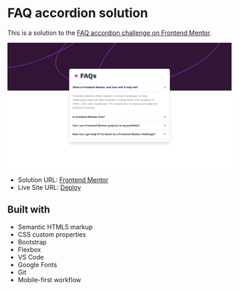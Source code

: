 <h1>FAQ accordion solution</h1>


This is a solution to the [FAQ accordion challenge on Frontend Mentor](https://www.frontendmentor.io/challenges/faq-accordion-wyfFdeBwBz).



<img src="images/site-image.png"></img>



- Solution URL: [Frontend Mentor]()
- Live Site URL: [Deploy]()



<h2>Built with</h2>

- Semantic HTML5 markup
- CSS custom properties
- Bootstrap
- Flexbox
- VS Code
- Google Fonts
- Git
- Mobile-first workflow